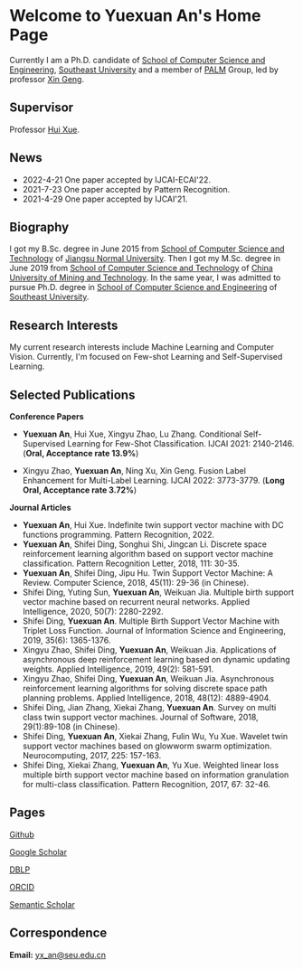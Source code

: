 # Welcome to Yuexuan An's Home Page

Currently I am a Ph.D. candidate of [School of Computer Science and Engineering](https://cse.seu.edu.cn/), [Southeast University](https://www.seu.edu.cn/) and a member of [PALM](http://palm.seu.edu.cn/) Group, led by professor [Xin Geng](http://palm.seu.edu.cn/xgeng/).

## Supervisor

Professor [Hui Xue](http://palm.seu.edu.cn/hxue/).

## News

- 2022-4-21 One paper accepted by IJCAI-ECAI'22.
- 2021-7-23 One paper accepted by Pattern Recognition.
- 2021-4-29 One paper accepted by IJCAI'21.

## Biography

I got my B.Sc. degree in June 2015 from [School of Computer Science and Technology](http://eit.jsnu.edu.cn/) of [Jiangsu Normal University](http://www.jsnu.edu.cn/). Then I got my M.Sc. degree in June 2019 from [School of Computer Science and Technology](http://cs.cumt.edu.cn/) of [China University of Mining and Technology](http://www.cumt.edu.cn/). In the same year, I was admitted to pursue Ph.D. degree in [School of Computer Science and Engineering](https://cse.seu.edu.cn/) of [Southeast University](https://www.seu.edu.cn/).

## Research Interests

My current research interests include Machine Learning and Computer Vision. Currently, I'm focused on Few-shot Learning and Self-Supervised Learning.

## Selected Publications

**Conference Papers**

- **Yuexuan An**, Hui Xue, Xingyu Zhao, Lu Zhang. Conditional Self-Supervised Learning for Few-Shot Classification. IJCAI 2021: 2140-2146. (**Oral, Acceptance rate 13.9%**)

- Xingyu Zhao, **Yuexuan An**, Ning Xu, Xin Geng. Fusion Label Enhancement for Multi-Label Learning. IJCAI 2022: 3773-3779. (**Long Oral, Acceptance rate 3.72%**)

**Journal Articles**

- **Yuexuan An**, Hui Xue. Indefinite twin support vector machine with DC functions programming. Pattern Recognition, 2022.
- **Yuexuan An**, Shifei Ding, Songhui Shi, Jingcan Li. Discrete space reinforcement learning algorithm based on support vector machine classification. Pattern Recognition Letter, 2018, 111: 30-35.
- **Yuexuan An**, Shifei Ding, Jipu Hu. Twin Support Vector Machine: A Review. Computer Science, 2018, 45(11): 29-36 (in Chinese).
- Shifei Ding, Yuting Sun, **Yuexuan An**, Weikuan Jia. Multiple birth support vector machine based on recurrent neural networks. Applied Intelligence, 2020, 50(7): 2280-2292.
- Shifei Ding, **Yuexuan An**. Multiple Birth Support Vector Machine with Triplet Loss Function. Journal of Information Science and Engineering, 2019, 35(6): 1365-1376.
- Xingyu Zhao, Shifei Ding, **Yuexuan An**, Weikuan Jia. Applications of asynchronous deep reinforcement learning based on dynamic updating weights. Applied Intelligence, 2019, 49(2): 581-591.
- Xingyu Zhao, Shifei Ding, **Yuexuan An**, Weikuan Jia. Asynchronous reinforcement learning algorithms for solving discrete space path planning problems. Applied Intelligence, 2018, 48(12): 4889-4904.
- Shifei Ding, Jian Zhang, Xiekai Zhang, **Yuexuan An**. Survey on multi class twin support vector machines. Journal of Software, 2018, 29(1):89-108 (in Chinese).
- Shifei Ding, **Yuexuan An**, Xiekai Zhang, Fulin Wu, Yu Xue. Wavelet twin support vector machines based on glowworm swarm optimization. Neurocomputing, 2017, 225: 157-163.
- Shifei Ding, Xiekai Zhang, **Yuexuan An**, Yu Xue. Weighted linear loss multiple birth support vector machine based on information granulation for multi-class classification. Pattern Recognition, 2017, 67: 32-46.

## Pages

[Github](https://github.com/anyuexuan)

[Google Scholar](http://scholar.google.com/citations?user=gCYx1SwAAAAJ&hl=en)

[DBLP](https://dblp.uni-trier.de/pid/192/5235.html)

[ORCID](https://orcid.org/0000-0001-5510-4059)

[Semantic Scholar](https://www.semanticscholar.org/author/7686972)

## Correspondence

**Email:** yx_an@seu.edu.cn